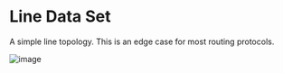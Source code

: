 # Line Data Set

A simple line topology. This is an edge case for most routing protocols.

![image](line-0050.png)
